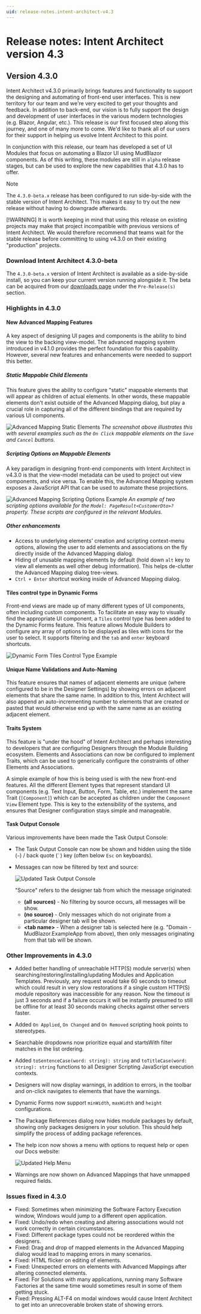 ```yaml
---
uid: release-notes.intent-architect-v4.3
---
```

# Release notes: Intent Architect version 4.3

## Version 4.3.0

Intent Architect v4.3.0 primarily brings features and functionality to support the designing and automating of front-end user interfaces. This is new territory for our team and we're very excited to get your thoughts and feedback. In addition to back-end, our vision is to fully support the design and development of user interfaces in the various modern technologies (e.g. Blazor, Angular, etc.). This release is our first focused step along this journey, and one of many more to come. We'd like to thank all of our users for their support in helping us evolve Intent Architect to this point.

In conjunction with this release, our team has developed a set of UI Modules that focus on automating a Blazor UI using MudBlazor components. As of this writing, these modules are still in `alpha` release stages, but can be used to explore the new capabilities that 4.3.0 has to offer.

> [!NOTE]
> The `4.3.0-beta.x` release has been configured to run side-by-side with the stable version of Intent Architect. This makes it easy to try out the new release without having to downgrade afterwards.
>
> [!WARNING]
> It is worth keeping in mind that using this release on existing projects may make that project incompatible with previous versions of Intent Architect. We would therefore recommend that teams wait for the stable release before committing to using v4.3.0 on their existing "production" projects.

### Download Intent Architect 4.3.0-beta

The `4.3.0-beta.x` version of Intent Architect is available as a side-by-side install, so you can keep your current version running alongside it. The beta can be acquired from our [downloads page](https://intentarchitect.com/#/downloads) under the `Pre-Release(s)` section.

### Highlights in 4.3.0

#### New Advanced Mapping Features

A key aspect of designing UI pages and components is the ability to bind the view to the backing view-model. The advanced mapping system introduced in v4.1.0 provides the perfect foundation for this capability. However, several new features and enhancements were needed to support this better.

##### Static Mappable Child Elements

This feature gives the ability to configure "static" mappable elements that will appear as children of actual elements. In other words, these mappable elements don't exist outside of the Advanced Mapping dialog, but play a crucial role in capturing all of the different bindings that are required by various UI components.

![Advanced Mapping Static Elements](images/4.3/advanced-mapping-static-elements.png)
_The screenshot above illustrates this with several examples such as the `On Click` mappable elements on the `Save` and `Cancel` buttons._

##### Scripting Options on Mappable Elements

A key paradigm in designing front-end components with Intent Architect in v4.3.0 is that the view-model metadata can be used to project out view components, and vice versa. To enable this, the Advanced Mapping system exposes a JavaScript API that can be used to automate these projections.

![Advanced Mapping Scripting Options Example](images/4.3/advanced-mapping-scripting-options.png)
_An example of two scripting options available for the `Model: PageResult<CustomerDto>?` property. These scripts are configured in the relevant Modules._

##### Other enhancements

- Access to underlying elements' creation and scripting context-menu options, allowing the user to add elements and associations on the fly directly inside of the Advanced Mapping dialog.
- Hiding of unusable mapping elements by default (hold down `alt` key to view all elements as well other debug information). This helps de-clutter the Advanced Mapping dialog tree-views.
- `Ctrl + Enter` shortcut working inside of Advanced Mapping dialog.

#### Tiles control type in Dynamic Forms

Front-end views are made up of many different types of UI components, often including custom components. To facilitate an easy way to visually find the appropriate UI component, a `Tiles` control type has been added to the Dynamic Forms feature. This feature allows Module Builders to configure any array of options to be displayed as tiles with icons for the user to select. It supports filtering and the `tab` and `enter` keyboard shortcuts.

![Dynamic Form Tiles Control Type Example](images/4.3/dynamic-form-tiles-control-type-example.png)

#### Unique Name Validations and Auto-Naming

This feature ensures that names of adjacent elements are unique (where configured to be in the Designer Settings) by showing errors on adjacent elements that share the same name. In addition to this, Intent Architect will also append an auto-incrementing number to elements that are created or pasted that would otherwise end up with the same name as an existing adjacent element.

#### Traits System

This feature is "under the hood" of Intent Architect and perhaps interesting to developers that are configuring Designers through the Module Building ecosystem. Elements and Associations can now be configured to implement Traits, which can be used to generically configure the constraints of other Elements and Associations.

A simple example of how this is being used is with the new front-end features. All the different Element types that represent standard UI components (e.g. Text Input, Button, Form, Table, etc.) implement the same Trait (`[Component]`) which can be accepted as children under the `Component View` Element type. This is key to the extensibility of the systems, and ensures that Designer configuration stays simple and manageable.

#### Task Output Console

Various improvements have been made the Task Output Console:

- The Task Output Console can now be shown and hidden using the tilde (`~`) / back quote (`` ` ``) key (often below `Esc` on keyboards).
- Messages can now be filtered by text and source:

  ![Updated Task Output Console](images/4.3/task-output-console.png)

  "Source" refers to the designer tab from which the message originated:

  - **(all sources)** - No filtering by source occurs, all messages will be show.
  - **(no source)** - Only messages which do not originate from a particular designer tab will be shown.
  - **\<tab name\>** - When a designer tab is selected here (e.g. "Domain - MudBlazor.ExampleApp from above), then only messages originating from that tab will be shown.

### Other Improvements in 4.3.0

- Added better handling of unreachable HTTP(S) module server(s) when searching/restoring/installing/updating Modules and Application Templates. Previously, any request would take 60 seconds to timeout which could result in very slow restorations if a single custom HTTP(S) module repository was inaccessible for any reason. Now the timeout is just 3 seconds and if a failure occurs it will be instantly presumed to still be offline for at least 30 seconds making checks against other servers faster.
- Added `On Applied`, `On Changed` and `On Removed` scripting hook points to stereotypes.
- Searchable dropdowns now prioritize equal and startsWith filter matches in the list ordering.
- Added `toSentenceCase(word: string): string` and `toTitleCase(word: string): string` functions to all Designer Scripting JavaScript execution contexts.
- Designers will now display warnings, in addition to errors, in the toolbar and on-click navigates to elements that have the warnings.
- Dynamic Forms now support `minWidth`, `maxWidth` and `height` configurations.
- The Package References dialog now hides module packages by default, showing only packages designers in your solution. This should help simplify the process of adding package references.
- The help icon now shows a menu with options to request help or open our Docs website:

  ![Updated Help Menu](images/4.3/updated-help-icon.png)

- Warnings are now shown on Advanced Mappings that have unmapped required fields.

### Issues fixed in 4.3.0

- Fixed: Sometimes when minimizing the Software Factory Execution window, Windows would jump to a different open application.
- Fixed: Undo/redo when creating and altering associations would not work correctly in certain circumstances.
- Fixed: Different package types could not be reordered within the designers.
- Fixed: Drag and drop of mapped elements in the Advanced Mapping dialog would lead to mapping errors in many scenarios.
- Fixed: HTML flicker on editing of elements.
- Fixed: Unexpected errors on elements with Advanced Mappings after altering connected elements.
- Fixed: For Solutions with many applications, running many Software Factories at the same time would sometimes result in some of them getting stuck.
- Fixed: Pressing ALT-F4 on modal windows would cause Intent Architect to get into an unrecoverable broken state of showing errors.
